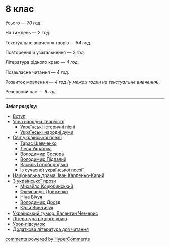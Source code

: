 <div id="hypercomments_widget" class="js-hypercomments-widget invisible"></div>

# 8 клас

Усього — <i>70 год.</i> 

На тиждень — <i>2 год.</i> 

Текстуальне вивчення творів — <i>54 год.</i> 

Повторення й узагальнення — <i>2 год.</i> 

Література рідного краю — <i>4 год.</i> 

Позакласне читання — <i>4 год.</i> 

Розвиток мовлення — <i>4 год (у межах годин на текстуальне вивчення).</i>

Резервний час — <i>6 год.</i>

<hr>

<b><i>Зміст розділу:</i></b>

<ul type="disc">
<li class="chapter " data-level="1" data-path="vstup.html">
        <a href="vstup.html">
                <b></b>
            Вступ
        </a>
</li>
<li class="chapter " data-level="2" data-path="usna_narodna_tvorchist.html">
        <a href="usna_narodna_tvorchist.html">
                <b></b>
            Усна народна творчість
        </a>
    <ul type="square">
<li class="chapter " data-level="1" data-path="ukr_ist_pisni.html">
        <a href="ukr_ist_pisni.html">
                <b></b>
            Українські історичні пісні
        </a>
</li>
<li class="chapter " data-level="2" data-path="ukr_narodni_dumy.html">
        <a href="ukr_narodni_dumy.html">
                <b></b>
            Українські народні думи
        </a>
</li>
    </ul>
</li>
<li class="chapter " data-level="3" data-path="svit_ukr_poezii.html">
        <a href="svit_ukr_poezii.html">
                <b></b>
            Світ української поезії
        </a>
    <ul type="square">
<li class="chapter " data-level="1" data-path="shevchenko.html">
        <a href="shevchenko.html">
                <b></b>
            Тарас Шевченко
        </a>
</li>
<li class="chapter " data-level="2" data-path="ukrayinka.html">
        <a href="ukrayinka.html">
                <b></b>
            Леся Українка
        </a>
</li>
<li class="chapter " data-level="3" data-path="sosyura.html">
        <a href="sosyura.html">
                <b></b>
            Володимир Сосюра
        </a>
</li>
<li class="chapter " data-level="4" data-path="pidpaluy.html">
        <a href="pidpaluy.html">
                <b></b>
            Володимир Підпалий
        </a>
</li>
<li class="chapter " data-level="5" data-path="goloborodko.html">
        <a href="goloborodko.html">
                <b></b>
            Василь Голобородько
        </a>
</li>
<li class="chapter " data-level="6" data-path="iz_such_ukr_poezii.html">
        <a href="iz_such_ukr_poezii.html">
                <b></b>
            Із сучасної української поезії
        </a>
</li>
    </ul>
</li>
<li class="chapter " data-level="4" data-path="nac_drama_ivan_karpenko_karyu.html">
        <a href="nac_drama_ivan_karpenko_karyu.html">
                <b></b>
            Національна драма. Іван Карпенко-Карий
        </a>
</li>
<li class="chapter " data-level="5" data-path="z_ukr_prozy.html">
        <a href="z_ukr_prozy.html">
                <b></b>
            З української прози
        </a>
    <ul type="square">
<li class="chapter " data-level="1" data-path="kocubynskyu.html">
        <a href="kocubynskyu.html">
                <b></b>
            Михайло Коцюбинський
        </a>
</li>
<li class="chapter " data-level="2" data-path="dovzhenko.html">
        <a href="dovzhenko.html">
                <b></b>
            Олександр Довженко
        </a>
</li>
<li class="chapter " data-level="3" data-path="bichuya.html">
        <a href="bichuya.html">
                <b></b>
            Ніна Бічуя
        </a>
</li>
<li class="chapter " data-level="4" data-path="drozd.html">
        <a href="drozd.html">
                <b></b>
            Володимир Дрозд
        </a>
</li>
<li class="chapter " data-level="5" data-path="vynnychuk.html">
        <a href="vynnychuk.html">
                <b></b>
            Юрій Винничук
        </a>
</li>
    </ul>
</li>
<li class="chapter " data-level="6" data-path="ukr_humor_chemerys.html">
        <a href="ukr_humor_chemerys.html">
                <b></b>
            Український гумор. Валентин Чемерис
        </a>
</li>
<li class="chapter " data-level="7" data-path="literatura_rydnogo_krayu.html">
        <a href="literatura_rydnogo_krayu.html">
                <b></b>
            Література рідного краю
        </a>
</li>
<li class="chapter " data-level="8" data-path="urok_pydsumok.html">
        <a href="urok_pydsumok.html">
                <b></b>
            Урок-підсумок
        </a>
</li>
<li class="chapter " data-level="9" data-path="dodatkova_lyteratura.html">
        <a href="dodatkova_lyteratura.html">
                <b></b>
            Додаткова література для читання
        </a>
</li>
    </ul>
    
<div class="js-hypercomments-container">
<a href="http://hypercomments.com" class="hc-link" title="comments widget">comments powered by HyperComments</a>
</div>